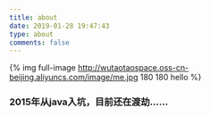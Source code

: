 ```yaml
---
title: about
date: 2019-01-28 19:47:43
type: about
comments: false
---
```

{% img full-image http://wutaotaospace.oss-cn-beijing.aliyuncs.com/image/me.jpg 180 180 hello %}
### 2015年从java入坑，目前还在渡劫......
